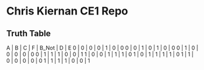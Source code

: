# Chris Kiernan CE1 Repo

## Truth Table

A | B | C | F | B_Not | D | E
0 | 0 | 0 | 0 | 1 | 0 | 0
0 | 0 | 1 | 0 | 1 | 0 | 0
0 | 1 | 0 | 0 | 0 | 0 | 0
0 | 1 | 1 | 1 | 0 | 0 | 1
1 | 0 | 0 | 1 | 1 | 1 | 0
1 | 0 | 1 | 1 | 1 | 1 | 0
1 | 1 | 0 | 0 | 0 | 0 | 0
1 | 1 | 1 | 1 | 0 | 0 | 1
